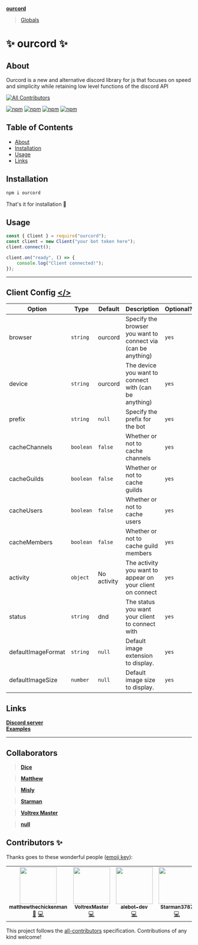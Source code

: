 **[ourcord](README.md)**

> [Globals](globals.md)

# ✨ ourcord ✨

## About  

Ourcord is a new and alternative discord library for js that focuses on speed and simplicity while retaining low level functions of the discord API     
<!-- ALL-CONTRIBUTORS-BADGE:START - Do not remove or modify this section -->
[![All Contributors](https://img.shields.io/badge/all_contributors-6-orange.svg?style=flat-square)](#contributors-)
<!-- ALL-CONTRIBUTORS-BADGE:END -->

[![npm](https://img.shields.io/npm/v/ourcord?color=red&style=for-the-badge)](https://npmjs.com/package/ourcord)
[![npm](https://img.shields.io/bundlephobia/min/ourcord?color=red&style=for-the-badge)](https://npmjs.com/package/ourcord)
[![npm](https://img.shields.io/npm/dm/ourcord?color=red&style=for-the-badge)](https://npmjs.com/package/ourcord)
[![npm](https://img.shields.io/github/contributors/ourcord/ourcord?color=red&style=for-the-badge)](https://npmjs.com/package/ourcord)

## Table of Contents

- [About](#about)
- [Installation](#installation)
- [Usage](#usage)
- [Links](#links)

## Installation  

```cmd
npm i ourcord
```

That's it for installation 🎈

## Usage  

```js
const { Client } = require("ourcord");
const client = new Client("your bot token here");
client.connect();

client.on("ready", () => {
    console.log("Client connected!");
});
```  

---  

## Client Config  <a href="src/websocket.ts#L33"></></a>

| Option             | Type      | Default     | Description                                                   | Optional? |
| ------------------ | --------- | ----------- | ------------------------------------------------------------- | --------- |
| browser            | `string`  | ourcord     | Specify the browser you want to connect via (can be anything) | `yes`     |
| device             | `string`  | ourcord     | The device you want to connect with (can be anything)         | `yes`     |
| prefix             | `string`  | `null`      | Specify the prefix for the bot                                | `yes`     |
| cacheChannels      | `boolean` | `false`     | Whether or not to cache channels                              | `yes`     |
| cacheGuilds        | `boolean` | `false`     | Whether or not to cache guilds                                | `yes`     |
| cacheUsers         | `boolean` | `false`     | Whether or not to cache users                                 | `yes`     |
| cacheMembers       | `boolean` | `false`     | Whether or not to cache guild members                         | `yes`     |
| activity           | `object`  | No activity | The activity you want to appear on your client on connect     | `yes`     |
| status             | `string`  | dnd         | The status you want your client to connect with               | `yes`     |
| defaultImageFormat | `string`  | `null`      | Default image extension to display.                           | `yes`     |
| defaultImageSize   | `number`  | `null`      | Default image size to display.                                | `yes`     |

## Links

[__Discord server__](https://discord.gg/3yDQKDXXdk)  
[__Examples__](https://github.com/ourcord/examples)  

---

## Collaborators

> [**Dice**](https://github.com/alebot-dev)  

> [**Matthew**](https://github.com/matthewthechickenman)  

> [**Misly**](https://github.com/Misly16)  

> [**Starman**](https://github.com/Starman3787)

> [**Voltrex Master**](https://github.com/VoltrexMaster)

> [**null**](https://github.com/vierofernando)

## Contributors ✨

Thanks goes to these wonderful people ([emoji key](https://allcontributors.org/docs/en/emoji-key)):

<!-- ALL-CONTRIBUTORS-LIST:START - Do not remove or modify this section -->
<!-- prettier-ignore-start -->
<!-- markdownlint-disable -->
<table>
  <tr>
    <td align="center"><a href="https://animalbot.xyz "><img src="https://avatars2.githubusercontent.com/u/65732060?v=4" width="100px;" alt=""/><br /><sub><b>matthewthechickenman</b></sub></a><br /><a href="#ideas-matthewthechickenman" title="Ideas, Planning, & Feedback">🤔</a> <a href="https://github.com/ourcord/ourcord/commits?author=matthewthechickenman" title="Code">💻</a></td>
    <td align="center"><a href="https://github.com/VoltrexMaster"><img src="https://avatars1.githubusercontent.com/u/62040526?v=4" width="100px;" alt=""/><br /><sub><b>VoltrexMaster</b></sub></a><br /><a href="https://github.com/ourcord/ourcord/commits?author=VoltrexMaster" title="Code">💻</a></td>
    <td align="center"><a href="https://github.com/alebot-dev"><img src="https://avatars2.githubusercontent.com/u/65502847?v=4" width="100px;" alt=""/><br /><sub><b>alebot-dev</b></sub></a><br /><a href="https://github.com/ourcord/ourcord/commits?author=alebot-dev" title="Code">💻</a></td>
    <td align="center"><a href="https://github.com/Starman3787"><img src="https://avatars2.githubusercontent.com/u/30315137?v=4" width="100px;" alt=""/><br /><sub><b>Starman3787</b></sub></a><br /><a href="https://github.com/ourcord/ourcord/commits?author=Starman3787" title="Code">💻</a></td>
    <td align="center"><a href="http://misly.dev"><img src="https://avatars0.githubusercontent.com/u/60405462?v=4" width="100px;" alt=""/><br /><sub><b>Misly</b></sub></a><br /><a href="https://github.com/ourcord/ourcord/commits?author=Misly16" title="Code">💻</a> <a href="#design-Misly16" title="Design">🎨</a></td>
    <td align="center"><a href="https://discord.gg/HhAPkD8"><img src="https://avatars2.githubusercontent.com/u/60427892?v=4" width="100px;" alt=""/><br /><sub><b>null</b></sub></a><br /><a href="https://github.com/ourcord/ourcord/commits?author=vierofernando" title="Documentation">📖</a> <a href="https://github.com/ourcord/ourcord/commits?author=vierofernando" title="Code">💻</a></td>
  </tr>
</table>

<!-- markdownlint-enable -->
<!-- prettier-ignore-end -->
<!-- ALL-CONTRIBUTORS-LIST:END -->

This project follows the [all-contributors](https://github.com/all-contributors/all-contributors) specification. Contributions of any kind welcome!
